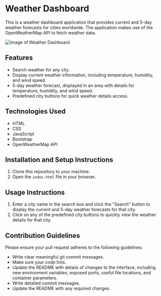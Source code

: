 # Weather Dashboard

This is a weather dashboard application that provides current and 5-day weather forecasts for cities worldwide. The application makes use of the OpenWeatherMap API to fetch weather data.

![Image of Weather Dashboard](https://i.imgur.com/gjLedYS.png)

## Features

* Search weather for any city.
* Display current weather information, including temperature, humidity, and wind speed.
* 5-day weather forecast, displayed in an area with details for temperature, humidity, and wind speed.
* Predefined city buttons for quick weather details access.

## Technologies Used

* HTML
* CSS
* JavaScript
* Bootstrap
* OpenWeatherMap API

## Installation and Setup Instructions

1. Clone this repository to your machine.
2. Open the `index.html` file in your browser.


## Usage Instructions

1. Enter a city name in the search box and click the "Search" button to display the current and 5-day weather forecasts for that city.
2. Click on any of the predefined city buttons to quickly view the weather details for that city.

## Contribution Guidelines

Please ensure your pull request adheres to the following guidelines:

* Write clear meaningful git commit messages.
* Make sure your code lints.
* Update the README with details of changes to the interface, including new environment variables, exposed ports, useful file locations, and container parameters.
* Write detailed commit messages.
* Update the README with any required changes.
